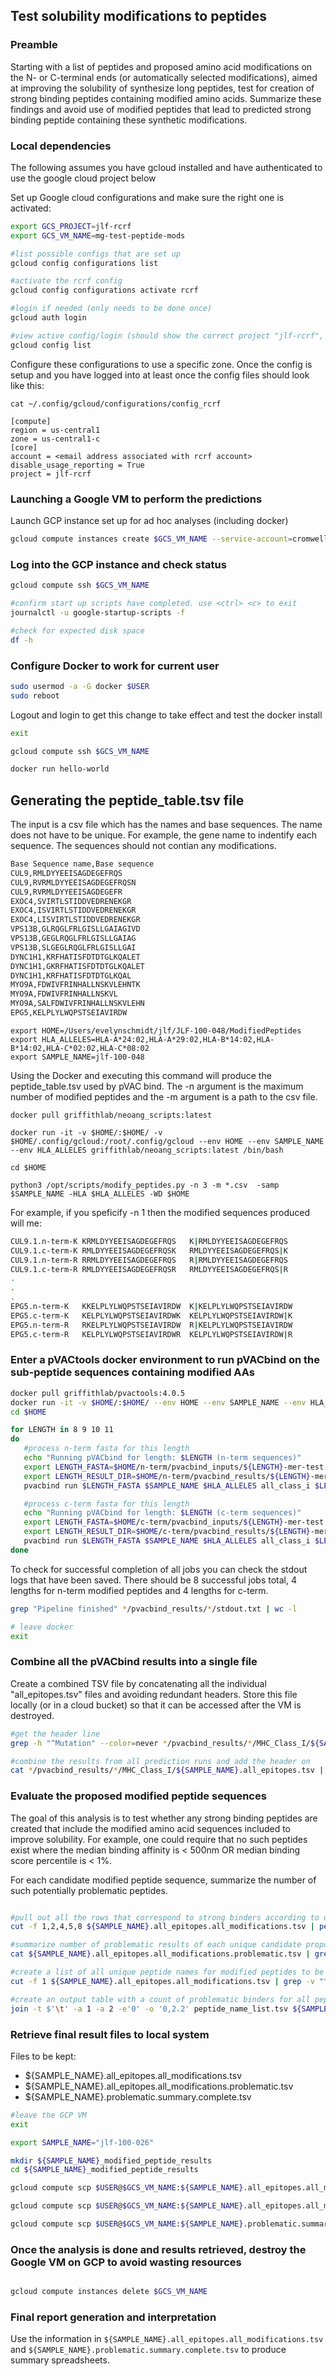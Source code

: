 ## Test solubility modifications to peptides

### Preamble
Starting with a list of peptides and proposed amino acid modifications on the N- or C-terminal ends (or automatically selected modifications), aimed at improving the solubility of synthesize long peptides, test for creation of strong binding peptides containing modified amino acids. Summarize these findings and avoid use of modified peptides that lead to predicted strong binding peptide containing these synthetic modifications.

### Local dependencies
The following assumes you have gcloud installed and have authenticated to use the google cloud project below

Set up Google cloud configurations and make sure the right one is activated:
```bash 
export GCS_PROJECT=jlf-rcrf
export GCS_VM_NAME=mg-test-peptide-mods 

#list possible configs that are set up
gcloud config configurations list

#activate the rcrf config
gcloud config configurations activate rcrf

#login if needed (only needs to be done once)
gcloud auth login 

#view active config/login (should show the correct project "jlf-rcrf", zone, and email address)
gcloud config list

```

Configure these configurations to use a specific zone. Once the config is setup and you have logged into at least once the config files should look like this:

`cat ~/.config/gcloud/configurations/config_rcrf`

```
[compute]
region = us-central1
zone = us-central1-c
[core]
account = <email address associated with rcrf account>
disable_usage_reporting = True
project = jlf-rcrf
```

### Launching a Google VM to perform the predictions
Launch GCP instance set up for ad hoc analyses (including docker)

```bash
gcloud compute instances create $GCS_VM_NAME --service-account=cromwell-server@$GCS_PROJECT.iam.gserviceaccount.com --source-machine-image=jlf-adhoc-v1 --network=cloud-workflows --subnet=cloud-workflows-default --boot-disk-size=250GB --boot-disk-type=pd-ssd --machine-type=e2-standard-8
```

### Log into the GCP instance and check status

```bash
gcloud compute ssh $GCS_VM_NAME 

#confirm start up scripts have completed. use <ctrl> <c> to exit
journalctl -u google-startup-scripts -f

#check for expected disk space
df -h 

```

### Configure Docker to work for current user

```bash
sudo usermod -a -G docker $USER
sudo reboot

```

Logout and login to get this change to take effect and test the docker install
```bash
exit

gcloud compute ssh $GCS_VM_NAME 

docker run hello-world

```


## Generating the peptide_table.tsv file

The input is a csv file which has the names and base sequences. The name does not have to be unique.
For example, the gene name to indentify each sequence. The sequences should not contian any modifications. 

```bash
Base Sequence name,Base sequence
CUL9,RMLDYYEEISAGDEGEFRQS
CUL9,RVRMLDYYEEISAGDEGEFRQSN
CUL9,RVRMLDYYEEISAGDEGEFR
EXOC4,SVIRTLSTIDDVEDRENEKGR
EXOC4,ISVIRTLSTIDDVEDRENEKGR
EXOC4,LISVIRTLSTIDDVEDRENEKGR
VPS13B,GLRQGLFRLGISLLGAIAGIVD
VPS13B,GEGLRQGLFRLGISLLGAIAG
VPS13B,SLGEGLRQGLFRLGISLLGAI
DYNC1H1,KRFHATISFDTDTGLKQALET
DYNC1H1,GKRFHATISFDTDTGLKQALET
DYNC1H1,KRFHATISFDTDTGLKQAL
MYO9A,FDWIVFRINHALLNSKVLEHNTK
MYO9A,FDWIVFRINHALLNSKVL
MYO9A,SALFDWIVFRINHALLNSKVLEHN
EPG5,KELPLYLWQPSTSEIAVIRDW
```

```
export HOME=/Users/evelynschmidt/jlf/JLF-100-048/ModifiedPeptides
export HLA_ALLELES=HLA-A*24:02,HLA-A*29:02,HLA-B*14:02,HLA-B*14:02,HLA-C*02:02,HLA-C*08:02
export SAMPLE_NAME=jlf-100-048
```



Using the Docker and executing this command will produce the peptide_table.tsv used by pVAC bind. 
The -n argument is the maximum number of modified peptides and the -m argument is a path to the csv file.

```
docker pull griffithlab/neoang_scripts:latest

docker run -it -v $HOME/:$HOME/ -v $HOME/.config/gcloud:/root/.config/gcloud --env HOME --env SAMPLE_NAME --env HLA_ALLELES griffithlab/neoang_scripts:latest /bin/bash

cd $HOME

python3 /opt/scripts/modify_peptides.py -n 3 -m *.csv  -samp $SAMPLE_NAME -HLA $HLA_ALLELES -WD $HOME
```

For example, if you speficify -n 1 then the modified sequences produced will me:

```bash
CUL9.1.n-term-K	KRMLDYYEEISAGDEGEFRQS	K|RMLDYYEEISAGDEGEFRQS
CUL9.1.c-term-K	RMLDYYEEISAGDEGEFRQSK	RMLDYYEEISAGDEGEFRQS|K
CUL9.1.n-term-R	RRMLDYYEEISAGDEGEFRQS	R|RMLDYYEEISAGDEGEFRQS
CUL9.1.c-term-R	RMLDYYEEISAGDEGEFRQSR	RMLDYYEEISAGDEGEFRQS|R
.
.
.
EPG5.n-term-K	KKELPLYLWQPSTSEIAVIRDW	K|KELPLYLWQPSTSEIAVIRDW
EPG5.c-term-K	KELPLYLWQPSTSEIAVIRDWK	KELPLYLWQPSTSEIAVIRDW|K
EPG5.n-term-R	RKELPLYLWQPSTSEIAVIRDW	R|KELPLYLWQPSTSEIAVIRDW
EPG5.c-term-R	KELPLYLWQPSTSEIAVIRDWR	KELPLYLWQPSTSEIAVIRDW|R
```

### Enter a pVACtools docker environment to run pVACbind on the sub-peptide sequences containing modified AAs

```bash
docker pull griffithlab/pvactools:4.0.5
docker run -it -v $HOME/:$HOME/ --env HOME --env SAMPLE_NAME --env HLA_ALLELES griffithlab/pvactools:4.0.5 /bin/bash
cd $HOME

for LENGTH in 8 9 10 11
do 
   #process n-term fasta for this length
   echo "Running pVACbind for length: $LENGTH (n-term sequences)"
   export LENGTH_FASTA=$HOME/n-term/pvacbind_inputs/${LENGTH}-mer-test.fa
   export LENGTH_RESULT_DIR=$HOME/n-term/pvacbind_results/${LENGTH}-mer-test
   pvacbind run $LENGTH_FASTA $SAMPLE_NAME $HLA_ALLELES all_class_i $LENGTH_RESULT_DIR -e1 $LENGTH --n-threads 8 --iedb-install-directory /opt/iedb/ 1>$LENGTH_RESULT_DIR/stdout.txt 2>$LENGTH_RESULT_DIR/stderr.txt

   #process c-term fasta for this length
   echo "Running pVACbind for length: $LENGTH (c-term sequences)"
   export LENGTH_FASTA=$HOME/c-term/pvacbind_inputs/${LENGTH}-mer-test.fa
   export LENGTH_RESULT_DIR=$HOME/c-term/pvacbind_results/${LENGTH}-mer-test
   pvacbind run $LENGTH_FASTA $SAMPLE_NAME $HLA_ALLELES all_class_i $LENGTH_RESULT_DIR -e1 $LENGTH --n-threads 8 --iedb-install-directory /opt/iedb/ 1>$LENGTH_RESULT_DIR/stdout.txt 2>$LENGTH_RESULT_DIR/stderr.txt
done

```


To check for successful completion of all jobs you can check the stdout logs that have been saved. There should be 8 successful jobs total, 4 lengths for n-term modified peptides and 4 lengths for c-term.

```bash
grep "Pipeline finished" */pvacbind_results/*/stdout.txt | wc -l

# leave docker
exit
```

### Combine all the pVACbind results into a single file
Create a combined TSV file by concatenating all the individual "all_epitopes.tsv" files and avoiding redundant headers. Store this file locally (or in a cloud bucket) so that it can be accessed after the VM is destroyed.

```bash
#get the header line
grep -h "^Mutation" --color=never */pvacbind_results/*/MHC_Class_I/${SAMPLE_NAME}.all_epitopes.tsv | sort | uniq > header.tsv

#combine the results from all prediction runs and add the header on
cat */pvacbind_results/*/MHC_Class_I/${SAMPLE_NAME}.all_epitopes.tsv | grep -v "^Mutation" | cat header.tsv - > ${SAMPLE_NAME}.all_epitopes.all_modifications.tsv

```

### Evaluate the proposed modified peptide sequences
The goal of this analysis is to test whether any strong binding peptides are created that include the modified amino acid sequences included to improve solubility. For example, one could require that no such peptides exist where the median binding affinity is < 500nm OR median binding score percentile is < 1%.

For each candidate modified peptide sequence, summarize the number of such potentially problematic peptides. 

```bash

#pull out all the rows that correspond to strong binders according to default criteria (<500nm affinity OR <1 percentile score)
cut -f 1,2,4,5,8 ${SAMPLE_NAME}.all_epitopes.all_modifications.tsv | perl -ne 'chomp; @l=split("\t",$_); $median_affinity=$l[3]; $median_percentile=$l[4]; if ($median_affinity < 500 || $median_percentile < 1){print "$_\n"}' > ${SAMPLE_NAME}.all_epitopes.all_modifications.problematic.tsv

#summarize number of problematic results of each unique candidate proposed peptide
cat ${SAMPLE_NAME}.all_epitopes.all_modifications.problematic.tsv | grep -v "^Mutation" | cut -f 1 | sort | uniq -c | sed 's/^[ ]*//' | tr " " "\t" | awk 'BEGIN {FS="\t"; OFS="\t"} {print $2, $1}' > ${SAMPLE_NAME}.problematic.summary.tsv

#create a list of all unique peptide names for modified peptides to be summarized
cut -f 1 ${SAMPLE_NAME}.all_epitopes.all_modifications.tsv | grep -v "^Mutation" | sort | uniq > peptide_name_list.tsv

#create an output table with a count of problematic binders for all peptides (include 0 if that is the case)
join -t $'\t' -a 1 -a 2 -e'0' -o '0,2.2' peptide_name_list.tsv ${SAMPLE_NAME}.problematic.summary.tsv > ${SAMPLE_NAME}.problematic.summary.complete.tsv

```

### Retrieve final result files to local system

Files to be kept:

- ${SAMPLE_NAME}.all_epitopes.all_modifications.tsv
- ${SAMPLE_NAME}.all_epitopes.all_modifications.problematic.tsv
- ${SAMPLE_NAME}.problematic.summary.complete.tsv

```bash
#leave the GCP VM
exit

export SAMPLE_NAME="jlf-100-026"

mkdir ${SAMPLE_NAME}_modified_peptide_results
cd ${SAMPLE_NAME}_modified_peptide_results

gcloud compute scp $USER@$GCS_VM_NAME:${SAMPLE_NAME}.all_epitopes.all_modifications.tsv ${SAMPLE_NAME}.all_epitopes.all_modifications.tsv

gcloud compute scp $USER@$GCS_VM_NAME:${SAMPLE_NAME}.all_epitopes.all_modifications.problematic.tsv ${SAMPLE_NAME}.all_epitopes.all_modifications.problematic.tsv

gcloud compute scp $USER@$GCS_VM_NAME:${SAMPLE_NAME}.problematic.summary.complete.tsv ${SAMPLE_NAME}.problematic.summary.complete.tsv


```

### Once the analysis is done and results retrieved, destroy the Google VM on GCP to avoid wasting resources

```bash

gcloud compute instances delete $GCS_VM_NAME

```

### Final report generation and interpretation
Use the information in `${SAMPLE_NAME}.all_epitopes.all_modifications.tsv` and `${SAMPLE_NAME}.problematic.summary.complete.tsv` to produce summary spreadsheets.
